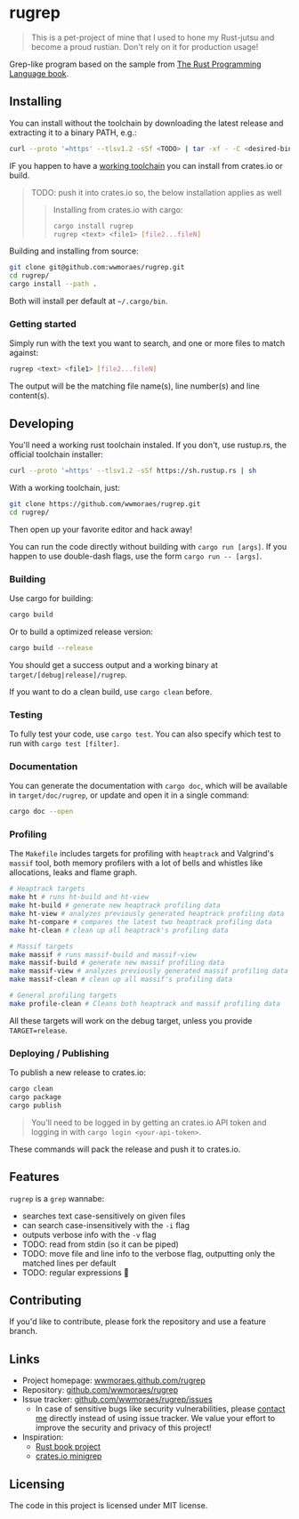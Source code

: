 # rugrep

> This is a pet-project of mine that I used to hone my Rust-jutsu and become a proud rustian. Don't rely on it for production usage!

Grep-like program based on the sample from [The Rust Programming Language book](https://doc.rust-lang.org/book/).

## Installing

You can install without the toolchain by downloading the latest release and extracting it to a binary PATH, e.g.:

```bash
curl --proto '=https' --tlsv1.2 -sSf <TODO> | tar -xf - -C <desired-bin-path>
```

IF you happen to have a [working toolchain](#Developing) you can install from crates.io or build.

> TODO: push it into crates.io so, the below installation applies as well
>> Installing from crates.io with cargo:
>>
>> ```bash
>> cargo install rugrep
>> rugrep <text> <file1> [file2...fileN]
>> ```

Building and installing from source:

```bash
git clone git@github.com:wwmoraes/rugrep.git
cd rugrep/
cargo install --path .
```

Both will install per default at `~/.cargo/bin`.

### Getting started

Simply run with the text you want to search, and one or more files to match against:

```bash
rugrep <text> <file1> [file2...fileN]
```

The output will be the matching file name(s), line number(s) and line content(s).

## Developing

You'll need a working rust toolchain instaled. If you don't, use rustup.rs, the official toolchain installer:

```bash
curl --proto '=https' --tlsv1.2 -sSf https://sh.rustup.rs | sh
```

With a working toolchain, just:

```bash
git clone https://github.com/wwmoraes/rugrep.git
cd rugrep/
```

Then open up your favorite editor and hack away!

You can run the code directly without building with `cargo run [args]`. If you happen to use double-dash flags, use the form `cargo run -- [args]`.

### Building

Use cargo for building:

```bash
cargo build
```

Or to build a optimized release version:

```bash
cargo build --release
```

You should get a success output and a working binary at `target/[debug|release]/rugrep`.

If you want to do a clean build, use `cargo clean` before.

### Testing

To fully test your code, use `cargo test`. You can also specify which test to run with `cargo test [filter]`.

### Documentation

You can generate the documentation with `cargo doc`, which will be available in `target/doc/rugrep`, or update and open it in a single command:

```bash
cargo doc --open
```

### Profiling

The `Makefile` includes targets for profiling with `heaptrack` and Valgrind's `massif` tool, both memory profilers with a lot of bells and whistles like allocations, leaks and flame graph.

```bash
# Heaptrack targets
make ht # runs ht-build and ht-view
make ht-build # generate new heaptrack profiling data
make ht-view # analyzes previously generated heaptrack profiling data
make ht-compare # compares the latest two heaptrack profiling data
make ht-clean # clean up all heaptrack's profiling data

# Massif targets
make massif # runs massif-build and massif-view
make massif-build # generate new massif profiling data
make massif-view # analyzes previously generated massif profiling data
make massif-clean # clean up all massif's profiling data

# General profiling targets
make profile-clean # Cleans both heaptrack and massif profiling data
```

All these targets will work on the debug target, unless you provide `TARGET=release`.

### Deploying / Publishing

To publish a new release to crates.io:

```bash
cargo clean
cargo package
cargo publish
```

> You'll need to be logged in by getting an crates.io API token and logging in with `cargo login <your-api-token>`.

These commands will pack the release and push it to crates.io.

## Features

`rugrep` is a `grep` wannabe:

* searches text case-sensitively on given files
* can search case-insensitively with the `-i` flag
* outputs verbose info with the `-v` flag
* TODO: read from stdin (so it can be piped)
* TODO: move file and line info to the verbose flag, outputting only the matched lines per default
* TODO: regular expressions 🖤️

## Contributing

If you'd like to contribute, please fork the repository and use a feature branch.

## Links

* Project homepage: [wwmoraes.github.com/rugrep](https://wwmoraes.github.com/rugrep/)
* Repository: [github.com/wwmoraes/rugrep](https://github.com/wwmoraes/rugrep/)
* Issue tracker: [github.com/wwmoraes/rugrep/issues](https://github.com/wwmoraes/rugrep/issues)
  * In case of sensitive bugs like security vulnerabilities, please
    [contact me](http://scr.im/wwmoraes) directly instead of using issue tracker. We value your effort
    to improve the security and privacy of this project!
* Inspiration:
  * [Rust book project](https://doc.rust-lang.org/book/ch12-00-an-io-project.html)
  * [crates.io minigrep](http://crates.io/crates/minigrep)

## Licensing

The code in this project is licensed under MIT license.
